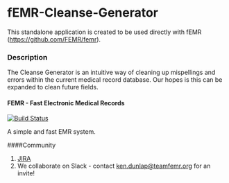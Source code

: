 # fEMR-Cleanse-Generator

This standalone application is created to be used directly with fEMR (https://github.com/FEMR/femr).

### Description

The Cleanse Generator is an intuitive way of cleaning up mispellings and errors within the current medical record database.  Our hopes is this can be expanded to clean future fields.

#### FEMR - Fast Electronic Medical Records

[![Build Status](https://travis-ci.org/FEMR/femr.svg?branch=master)](https://travis-ci.org/FEMR/femr)

A simple and fast EMR system.

####Community
1. [JIRA](https://teamfemr.atlassian.net)
2. We collaborate on Slack - contact ken.dunlap@teamfemr.org for an invite!


